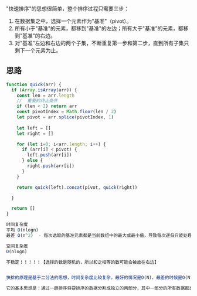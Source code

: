 
"快速排序"的思想很简单，整个排序过程只需要三步：
1. 在数据集之中，选择一个元素作为"基准"（pivot）。
2. 所有小于"基准"的元素，都移到"基准"的左边；所有大于"基准"的元素，都移到"基准"的右边。
3. 对"基准"左边和右边的两个子集，不断重复第一步和第二步，直到所有子集只剩下一个元素为止。

## 思路

```js
function quick(arr) {
  if (Array.isArray(arr)) {
    const len = arr.length
    //  重要的终止条件
    if (len < 2) return arr
    const pivotIndex = Math.floor(len / 2)
    let pivot = arr.splice(pivotIndex, 1)
    
    let left = []
    let right = []

    for (let i=0; i<arr.length; i++) {
      if (arr[i] < pivot) {
        left.push(arr[i])
      } else {
        right.push(arr[i])
      }
    }

    return quick(left).concat(pivot, quick(right))

  }

  return []
}

时间复杂度
平均 O(nlogn)
最差 O(n^2)  - 每次选取的基准元素都是当前数组中的最大或最小值，导致每次递归只能处理一个元素

空间复杂度
O(nlogn)

不稳定！！！！！【选择的数是随机的，所以和之相等的数可能会被放在右边】


快排的原理是基于二分法的思想，时间复杂度比较复杂，最好的情况是O(N)，最差的时候是O(N^2)，所以平时说的O(N*logN)为其平均时间复杂度。

它的基本思想是：通过一趟排序将要排序的数据分割成独立的两部分，其中一部分的所有数据都比另外一部分的所有数据都要小，然后再按此方法对这两部分数据分别进行快速排序，整个排序过程可以递归进行，以此达到整个数据变成有序序列。
```

